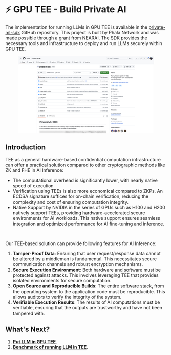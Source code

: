 # ⚡ GPU TEE - Build Private AI

The implementation for running LLMs in GPU TEE is available in the [private-ml-sdk](https://github.com/nearai/private-ml-sdk) GitHub repository. This project is built by Phala Network and was made possible through a grant from NEARAI. The SDK provides the necessary tools and infrastructure to deploy and run LLMs securely within GPU TEE.

<figure><img src="../../.gitbook/assets/private-ml-sdk.png" alt=""><figcaption></figcaption></figure>

## Introduction

TEE as a general hardware-based confidential computation infrastructure can offer a practical solution compared to other cryptographic methods like ZK and FHE in AI Inference:

- The computational overhead is significantly lower, with nearly native speed of execution
- Verification using TEEs is also more economical compared to ZKPs. An ECDSA signature suffices for on-chain verification, reducing the complexity and cost of ensuring computation integrity.
- Native Support by NVIDIA in the series of GPUs such as H100 and H200 natively support TEEs, providing hardware-accelerated secure environments for AI workloads. This native support ensures seamless integration and optimized performance for AI fine-tuning and inference.

<figure><img src="../.gitbook/assets/confidential-ai-inference-overview.png" alt=""><figcaption></figcaption></figure>

Our TEE-based solution can provide following features for AI Inference:

1. **Tamper-Proof Data**: Ensuring that user request/response data cannot be altered by a middleman is fundamental. This necessitates secure communication channels and robust encryption mechanisms.
2. **Secure Execution Environment**: Both hardware and software must be protected against attacks. This involves leveraging TEE that provides isolated environments for secure computation.
3. **Open Source and Reproducible Builds**: The entire software stack, from the operating system to the application code must be reproducible. This allows auditors to verify the integrity of the system.
4. **Verifiable Execution Results**: The results of AI computations must be verifiable, ensuring that the outputs are trustworthy and have not been tampered with.

## What's Next?

1. **[Put LLM in GPU TEE](../gpu-tee/llm-in-tee.md)**.
2. **[Benchmark of running LLM in TEE](../gpu-tee/benchmark.md)**.
